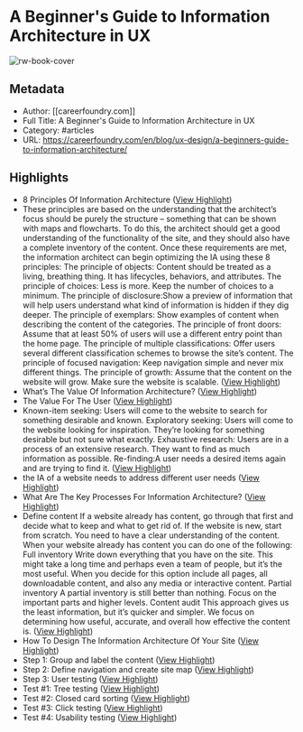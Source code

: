 # A Beginner's Guide to Information Architecture in UX

![rw-book-cover](https://readwise-assets.s3.amazonaws.com/static/images/article3.5c705a01b476.png)

## Metadata
- Author: [[careerfoundry.com]]
- Full Title: A Beginner's Guide to Information Architecture in UX
- Category: #articles
- URL: https://careerfoundry.com/en/blog/ux-design/a-beginners-guide-to-information-architecture/

## Highlights
- 8 Principles Of Information Architecture ([View Highlight](https://instapaper.com/read/1425285574/16824421))
- These principles are based on the understanding that the architect’s focus should be purely the structure – something that can be shown with maps and flowcharts.
  To do this, the architect should get a good understanding of the functionality of the site, and they should also have a complete inventory of the content. Once these requirements are met, the information architect can begin optimizing the IA using these 8 principles:
  The principle of objects: Content should be treated as a living, breathing thing. It has lifecycles, behaviors, and attributes.
  The principle of choices: Less is more. Keep the number of choices to a minimum.
  The principle of disclosure:Show a preview of information that will help users understand what kind of information is hidden if they dig deeper.
  The principle of exemplars: Show examples of content when describing the content of the categories.
  The principle of front doors: Assume that at least 50% of users will use a different entry point than the home page.
  The principle of multiple classifications: Offer users several different classification schemes to browse the site’s content.
  The principle of focused navigation: Keep navigation simple and never mix different things.
  The principle of growth: Assume that the content on the website will grow. Make sure the website is scalable. ([View Highlight](https://instapaper.com/read/1425285574/16824426))
- What’s The Value Of Information Architecture? ([View Highlight](https://instapaper.com/read/1425285574/16824427))
- The Value For The User ([View Highlight](https://instapaper.com/read/1425285574/16824428))
- Known-item seeking: Users will come to the website to search for something desirable and known.
  Exploratory seeking: Users will come to the website looking for inspiration. They’re looking for something desirable but not sure what exactly.
  Exhaustive research: Users are in a process of an extensive research. They want to find as much information as possible.
  Re-finding:A user needs a desired items again and are trying to find it. ([View Highlight](https://instapaper.com/read/1425285574/16824436))
- the IA of a website needs to address different user needs ([View Highlight](https://instapaper.com/read/1425285574/16824438))
- What Are The Key Processes For Information Architecture? ([View Highlight](https://instapaper.com/read/1425285574/16824443))
- Define content
  If a website already has content, go through that first and decide what to keep and what to get rid of. If the website is new, start from scratch. You need to have a clear understanding of the content.
  When your website already has content you can do one of the following:
  Full inventory
  Write down everything that you have on the site. This might take a long time and perhaps even a team of people, but it’s the most useful. When you decide for this option include all pages, all downloadable content, and also any media or interactive content.
  Partial inventory
  A partial inventory is still better than nothing. Focus on the important parts and higher levels.
  Content audit
  This approach gives us the least information, but it’s quicker and simpler. We focus on determining how useful, accurate, and overall how effective the content is. ([View Highlight](https://instapaper.com/read/1425285574/16824451))
- How To Design The Information Architecture Of Your Site ([View Highlight](https://instapaper.com/read/1425285574/16824454))
- Step 1: Group and label the content ([View Highlight](https://instapaper.com/read/1425285574/16824456))
- Step 2: Define navigation and create site map ([View Highlight](https://instapaper.com/read/1425285574/16824457))
- Step 3: User testing ([View Highlight](https://instapaper.com/read/1425285574/16824462))
- Test #1: Tree testing ([View Highlight](https://instapaper.com/read/1425285574/16824464))
- Test #2: Closed card sorting ([View Highlight](https://instapaper.com/read/1425285574/16824465))
- Test #3: Click testing ([View Highlight](https://instapaper.com/read/1425285574/16824466))
- Test #4: Usability testing ([View Highlight](https://instapaper.com/read/1425285574/16824467))
